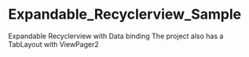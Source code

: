 # Expandable_Recyclerview_Sample
Expandable Recyclerview with Data binding
The project also has a TabLayout with ViewPager2
